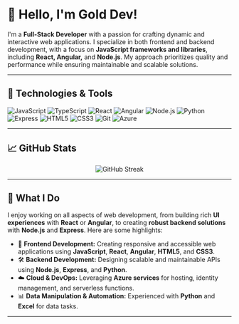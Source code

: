 # 👋 Hello, I'm Gold Dev!

I'm a **Full-Stack Developer** with a passion for crafting dynamic and interactive web applications. I specialize in both frontend and backend development, with a focus on **JavaScript frameworks and libraries**, including **React, Angular,** and **Node.js**. My approach prioritizes quality and performance while ensuring maintainable and scalable solutions.

---

## 🔧 Technologies & Tools

![JavaScript](https://img.shields.io/badge/-JavaScript-333333?style=flat&logo=javascript)
![TypeScript](https://img.shields.io/badge/-TypeScript-333333?style=flat&logo=typescript)
![React](https://img.shields.io/badge/-React-333333?style=flat&logo=react)
![Angular](https://img.shields.io/badge/-Angular-333333?style=flat&logo=angular)
![Node.js](https://img.shields.io/badge/-Node.js-333333?style=flat&logo=node.js)
![Python](https://img.shields.io/badge/-Python-333333?style=flat&logo=python)
![Express](https://img.shields.io/badge/-Express-333333?style=flat&logo=express)
![HTML5](https://img.shields.io/badge/-HTML5-333333?style=flat&logo=html5)
![CSS3](https://img.shields.io/badge/-CSS3-333333?style=flat&logo=css3)
![Git](https://img.shields.io/badge/-Git-333333?style=flat&logo=git)
![Azure](https://img.shields.io/badge/-Azure-333333?style=flat&logo=microsoft-azure)

---

## 📈 GitHub Stats

<p align="center">
  <img src="https://github-readme-streak-stats.herokuapp.com/?user=Gold-Dev-15&theme=dark" alt="GitHub Streak" />
</p>

---

## 🚀 What I Do

I enjoy working on all aspects of web development, from building rich **UI experiences** with **React** or **Angular**, to creating **robust backend solutions** with **Node.js** and **Express**. Here are some highlights:

- 📱 **Frontend Development:** Creating responsive and accessible web applications using **JavaScript**, **React**, **Angular**, **HTML5**, and **CSS3**.
- 🛠️ **Backend Development:** Designing scalable and maintainable APIs using **Node.js**, **Express**, and **Python**.
- ☁️ **Cloud & DevOps:** Leveraging **Azure services** for hosting, identity management, and serverless functions.
- 📊 **Data Manipulation & Automation:** Experienced with **Python** and **Excel** for data tasks.

---
